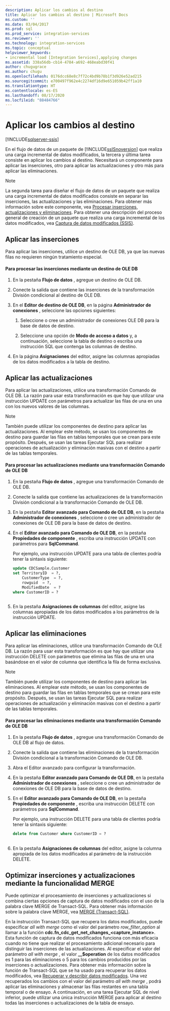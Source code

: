 ```yaml
---
description: Aplicar los cambios al destino
title: Aplicar los cambios al destino | Microsoft Docs
ms.custom: ''
ms.date: 03/04/2017
ms.prod: sql
ms.prod_service: integration-services
ms.reviewer: ''
ms.technology: integration-services
ms.topic: conceptual
helpviewer_keywords:
- incremental load [Integration Services],applying changes
ms.assetid: 338a56db-cb14-4784-a692-468eabd30f41
author: chugugrace
ms.author: chugu
ms.openlocfilehash: 0176dcc68e8c7f72c4bd9b78b1f3d926e52ad215
ms.sourcegitcommit: e700497f962e4c2274df16d9e651059b42ff1a10
ms.translationtype: HT
ms.contentlocale: es-ES
ms.lasthandoff: 08/17/2020
ms.locfileid: "88484766"
---
```

# <a name="apply-the-changes-to-the-destination"></a>Aplicar los cambios al destino

[!INCLUDE[sqlserver-ssis](../../includes/applies-to-version/sqlserver-ssis.md)]


  En el flujo de datos de un paquete de [!INCLUDE[ssISnoversion](../../includes/ssisnoversion-md.md)] que realiza una carga incremental de datos modificados, la tercera y última tarea consiste en aplicar los cambios al destino. Necesitará un componente para aplicar las inserciones, otro para aplicar las actualizaciones y otro más para aplicar las eliminaciones.  
  
> [!NOTE]  
>  La segunda tarea para diseñar el flujo de datos de un paquete que realiza una carga incremental de datos modificados consiste en separar las inserciones, las actualizaciones y las eliminaciones. Para obtener más información sobre este componente, vea [Procesar inserciones, actualizaciones y eliminaciones](../../integration-services/change-data-capture/process-inserts-updates-and-deletes.md). Para obtener una descripción del proceso general de creación de un paquete que realiza una carga incremental de los datos modificados, vea [Captura de datos modificados &#40;SSIS&#41;](../../integration-services/change-data-capture/change-data-capture-ssis.md).  
  
## <a name="applying-inserts"></a>Aplicar las inserciones  
 Para aplicar las inserciones, utilice un destino de OLE DB, ya que las nuevas filas no requieren ningún tratamiento especial.  
  
#### <a name="to-process-inserts-by-using-an-ole-db-destination"></a>Para procesar las inserciones mediante un destino de OLE DB  
  
1.  En la pestaña **Flujo de datos** , agregue un destino de OLE DB.  
  
2.  Conecte la salida que contiene las inserciones de la transformación División condicional al destino de OLE DB.  
  
3.  En el **Editor de destino de OLE DB**, en la página **Administrador de conexiones** , seleccione las opciones siguientes:  
  
    1.  Seleccione o cree un administrador de conexiones OLE DB para la base de datos de destino.  
  
    2.  Seleccione una opción de **Modo de acceso a datos** y, a continuación, seleccione la tabla de destino o escriba una instrucción SQL que contenga las columnas de destino.  
  
4.  En la página **Asignaciones** del editor, asigne las columnas apropiadas de los datos modificados a la tabla de destino.  
  
## <a name="applying-updates"></a>Aplicar las actualizaciones  
 Para aplicar las actualizaciones, utilice una transformación Comando de OLE DB. La razón para usar esta transformación es que hay que utilizar una instrucción UPDATE con parámetros para actualizar las filas de una en una con los nuevos valores de las columnas.  
  
> [!NOTE]  
>  También puede utilizar los componentes de destino para aplicar las actualizaciones. Al emplear este método, se usan los componentes de destino para guardar las filas en tablas temporales que se crean para este propósito. Después, se usan las tareas Ejecutar SQL para realizar operaciones de actualización y eliminación masivas con el destino a partir de las tablas temporales.  
  
#### <a name="to-process-updates-by-using-an-ole-db-command-transformation"></a>Para procesar las actualizaciones mediante una transformación Comando de OLE DB  
  
1.  En la pestaña **Flujo de datos** , agregue una transformación Comando de OLE DB.  
  
2.  Conecte la salida que contiene las actualizaciones de la transformación División condicional a la transformación Comando de OLE DB.  
  
3.  En la pestaña **Editor avanzado para Comando de OLE DB**, en la pestaña **Administrador de conexiones** , seleccione o cree un administrador de conexiones de OLE DB para la base de datos de destino.  
  
4.  En el **Editor avanzado para Comando de OLE DB**, en la pestaña **Propiedades de componente** , escriba una instrucción UPDATE con parámetros para **SqlCommand**.  
  
     Por ejemplo, una instrucción UPDATE para una tabla de clientes podría tener la sintaxis siguiente:  
  
    ```sql
    update CDCSample.Customer  
    set TerritoryID  = ?,  
        CustomerType  = ?,  
        rowguid  = ?,  
        ModifiedDate  = ?  
    where CustomerID = ?  
  
    ```  
  
5.  En la pestaña **Asignaciones de columnas** del editor, asigne las columnas apropiadas de los datos modificados a los parámetros de la instrucción UPDATE.  
  
## <a name="applying-deletes"></a>Aplicar las eliminaciones  
 Para aplicar las eliminaciones, utilice una transformación Comando de OLE DB. La razón para usar esta transformación es que hay que utilizar una instrucción DELETE con parámetros que elimina las filas de una en una basándose en el valor de columna que identifica la fila de forma exclusiva.  
  
> [!NOTE]  
>  También puede utilizar los componentes de destino para aplicar las eliminaciones. Al emplear este método, se usan los componentes de destino para guardar las filas en tablas temporales que se crean para este propósito. Después, se usan las tareas Ejecutar SQL para realizar operaciones de actualización y eliminación masivas con el destino a partir de las tablas temporales.  
  
#### <a name="to-process-deletes-by-using-an-ole-db-command-transformation"></a>Para procesar las eliminaciones mediante una transformación Comando de OLE DB  
  
1.  En la pestaña **Flujo de datos** , agregue una transformación Comando de OLE DB al flujo de datos.  
  
2.  Conecte la salida que contiene las eliminaciones de la transformación División condicional a la transformación Comando de OLE DB.  
  
3.  Abra el Editor avanzado para configurar la transformación.  
  
4.  En la pestaña **Editor avanzado para Comando de OLE DB**, en la pestaña **Administrador de conexiones** , seleccione o cree un administrador de conexiones de OLE DB para la base de datos de destino.  
  
5.  En el **Editor avanzado para Comando de OLE DB**, en la pestaña **Propiedades de componente** , escriba una instrucción DELETE con parámetros para **SqlCommand**.  
  
     Por ejemplo, una instrucción DELETE para una tabla de clientes podría tener la sintaxis siguiente:  
  
    ```sql
    delete from Customer where CustomerID = ?  
  
    ```  
  
6.  En la pestaña **Asignaciones de columnas** del editor, asigne la columna apropiada de los datos modificados al parámetro de la instrucción DELETE.  
  
## <a name="optimizing-inserts-and-updates-by-using-merge-functionality"></a>Optimizar inserciones y actualizaciones mediante la funcionalidad MERGE  
 Puede optimizar el procesamiento de inserciones y actualizaciones si combina ciertas opciones de captura de datos modificados con el uso de la palabra clave MERGE de Transact-SQL. Para obtener más información sobre la palabra clave MERGE, vea [MERGE &#40;Transact-SQL&#41;](../../t-sql/statements/merge-transact-sql.md).  
  
 En la instrucción Transact-SQL que recupera los datos modificados, puede especificar *all with merge* como el valor del parámetro *row_filter_option* al llamar a la función **cdc.fn_cdc_get_net_changes_<capture_instance>**. Esta función de captura de datos modificados funciona con más eficacia cuando no tiene que realizar el procesamiento adicional necesario para distinguir las inserciones de las actualizaciones. Al especificar el valor del parámetro *all with merge* , el valor **__$operation** de los datos modificados es 1 para las eliminaciones o 5 para los cambios producidos por las inserciones o actualizaciones. Para obtener más información sobre la función de Transact-SQL que se ha usado para recuperar los datos modificados, vea [Recuperar y describir datos modificados](../../integration-services/change-data-capture/retrieve-and-understand-the-change-data.md). Una vez recuperados los cambios con el valor del parámetro *all with merge* , podrá aplicar las eliminaciones y almacenar las filas restantes en una tabla temporal o de ensayo. A continuación, en una tarea Ejecutar SQL de nivel inferior, puede utilizar una única instrucción MERGE para aplicar al destino todas las inserciones o actualizaciones de la tabla de ensayo.  
  
  
